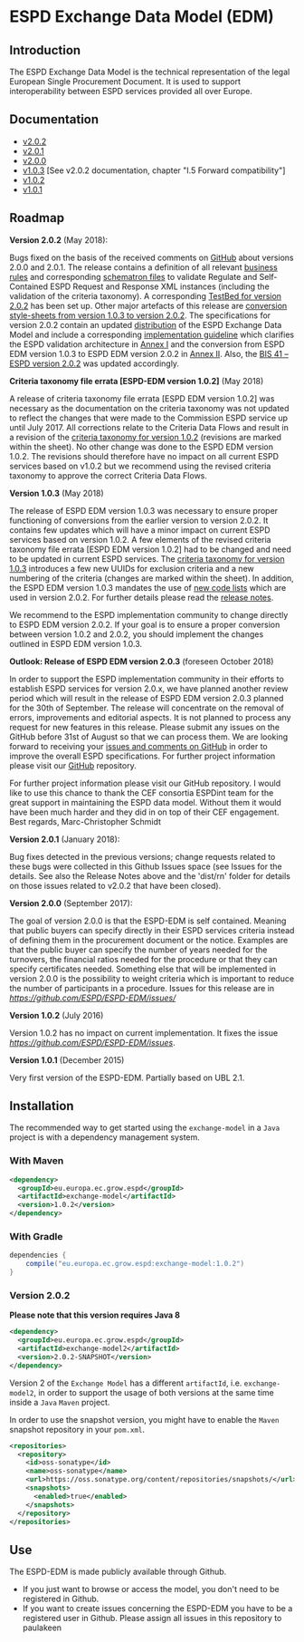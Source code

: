 # ESPD Exchange Data Model (EDM)

## Introduction

The ESPD Exchange Data Model is the technical representation of the legal European Single Procurement Document. It is used to support interoperability between ESPD services provided all over Europe.

## Documentation

* [v2.0.2](https://espd.github.io/ESPD-EDM/v2.0.2/)
* [v2.0.1](https://espd.github.io/ESPD-EDM/v2.0.1/)
* [v2.0.0](https://espd.github.io/ESPD-EDM/v2.0.0/)
* [v1.0.3](https://espd.github.io/ESPD-EDM/v2.0.2/) [See v2.0.2 documentation, chapter "I.5 Forward compatibility"]
* [v1.0.2](https://espd.github.io/ESPD-EDM/v1.0.2/)
* [v1.0.1](https://github.com/ESPD/ESPD-EDM/blob/1.0.1/docs/src/main/asciidoc/index.adoc)

## Roadmap

**Version 2.0.2** (May 2018):
 
Bugs fixed on the basis of the received comments on [GitHub](https://github.com/ESPD/ESPD-EDM/issues) about versions 2.0.0 and 2.0.1. The release contains a definition of all relevant [business rules](https://github.com/ESPD/ESPD-EDM/tree/2.0.2/docs/src/main/asciidoc/dist/doc) and corresponding [schematron files](https://github.com/ESPD/ESPD-EDM/tree/2.0.2/docs/src/main/asciidoc/dist/val/schematron) to validate Regulate and Self-Contained ESPD Request and Response XML instances (including the validation of the criteria taxonomy). A corresponding [TestBed for version 2.0.2](http://isaitb2.northeurope.cloudapp.azure.com/espd/upload) has been set up. Other major artefacts of this release are [conversion style-sheets from version 1.0.3 to version 2.0.2](https://github.com/ESPD/ESPD-EDM/tree/2.0.2/docs/src/main/asciidoc/dist/xslt/Versions_1-2_Mapping). The specifications for version 2.0.2 contain an updated [distribution](https://github.com/ESPD/ESPD-EDM/tree/2.0.2/docs/src/main/asciidoc/dist) of the ESPD Exchange Data Model and include a corresponding [implementation guideline](https://espd.github.io/ESPD-EDM/v2.0.2/xml_guide.html) which clarifies the ESPD validation architecture in [Annex I](https://espd.github.io/ESPD-EDM/v2.0.2/xml_guide.html#annex-i-xml-validation) and the conversion from ESPD EDM version 1.0.3 to ESPD EDM version 2.0.2 in [Annex II](https://espd.github.io/ESPD-EDM/v2.0.2/xml_guide.html#annex-ii-v1-0-3-to-v2-0-2-conversion). Also, the [BIS 41 – ESPD version 2.0.2](http://wiki.ds.unipi.gr/display/ESPDInt/BIS+41+-+ESPD+V2.0.2) was updated accordingly.

**Criteria taxonomy file errata [ESPD-EDM version 1.0.2]** (May 2018)

A release of criteria taxonomy file errata [ESPD EDM version 1.0.2] was necessary as the documentation on the criteria taxonomy was not updated to reflect the changes that were made to the Commission ESPD service up until July 2017. All corrections relate to the Criteria Data Flows and result in a revision of the [criteria taxonomy for version 1.0.2](https://github.com/ESPD/ESPD-EDM/blob/2.0.2/docs/src/main/asciidoc/dist/cl/ods/CriteriaTaxonomy-V1.0.2-errata.ods) (revisions are marked within the sheet). No other change was done to the ESPD EDM version 1.0.2. The revisions should therefore have no impact on all current ESPD services based on v1.0.2 but we recommend using the revised criteria taxonomy to approve the correct Criteria Data Flows. 

**Version 1.0.3** (May 2018)

The release of ESPD EDM version 1.0.3 was necessary to ensure proper functioning of conversions from the earlier version to version 2.0.2. It contains few updates which will have a minor impact on current ESPD services based on version 1.0.2. A few elements of the revised criteria taxonomy file errata [ESPD EDM version 1.0.2] had to be changed and need to be updated in current ESPD services. The [criteria taxonomy for version 1.0.3](https://github.com/ESPD/ESPD-EDM/blob/2.0.2/docs/src/main/asciidoc/dist/cl/ods/ESPD-CriteriaTaxonomy-V1.0.3.ods) introduces a few new UUIDs for exclusion criteria and a new numbering of the criteria (changes are marked within the sheet). In addition, the ESPD EDM version 1.0.3 mandates the use of [new code lists](https://github.com/ESPD/ESPD-EDM/blob/2.0.2/docs/src/main/asciidoc/dist/cl/ods/ESPD-CodeLists-V2.0.2.ods) which are used in version 2.0.2. For further details please read the [release notes](https://espd.github.io/ESPD-EDM/v2.0.2/release_notes.html).

We recommend to the ESPD implementation community to change directly to ESPD EDM version 2.0.2. If your goal is to ensure a proper conversion between version 1.0.2 and 2.0.2, you should implement the changes outlined in ESPD EDM version 1.0.3. 

**Outlook: Release of ESPD EDM version 2.0.3** (foreseen October 2018)

In order to support the ESPD implementation community in their efforts to establish ESPD services for version 2.0.x, we have planned another review period which will result in the release of ESPD EDM version 2.0.3 planned for the 30th of September. The release will concentrate on the removal of errors, improvements and editorial aspects. It is not planned to process any request for new features in this release. Please submit any issues on the GitHub before 31st of August so that we can process them. We are looking forward to receiving your [issues and comments on GitHub](https://github.com/ESPD/ESPD-EDM/issues) in order to improve the overall ESPD specifications. 
For further project information please visit our [GitHub](https://github.com/ESPD/ESPD-EDM) repository.

For further project information please visit our GitHub repository.
I would like to use this chance to thank the CEF consortia ESPDint team for the great support in maintaining the ESPD data model. Without them it would have been much harder and they did in on top of their CEF engagement.  
Best regards,
Marc-Christopher Schmidt


**Version 2.0.1** (January 2018): 

Bug fixes detected in the previous versions; change requests related to these bugs were collected in this Github Issues space (see Issues for the details. See also the Release Notes above and the 'dist/rn' folder for details on those issues related to v2.0.2 that have been closed). 

**Version 2.0.0** (September 2017): 

The goal of version 2.0.0 is that the ESPD-EDM is self contained. Meaning that public buyers can specify directly in their ESPD services criteria instead of defining them in the procurement document or the notice. Examples are that the public buyer can specify the number of years needed for the turnovers, the financial ratios needed for the procedure or that they can specify certificates needed. Something else that will be implemented in version 2.0.0 is the possibility to weight criteria which is important to reduce the number of participants in a procedure. Issues for this release are in *https://github.com/ESPD/ESPD-EDM/issues/*

**Version 1.0.2** (July 2016) 

Version 1.0.2 has no impact on current implementation. It fixes the issue *https://github.com/ESPD/ESPD-EDM/issues*.
  
**Version 1.0.1** (December 2015)

Very first version of the ESPD-EDM. Partially based on UBL 2.1.

## Installation

The recommended way to get started using the `exchange-model` in a `Java` project is with a dependency management system.

### With Maven

```xml
<dependency>
  <groupId>eu.europa.ec.grow.espd</groupId>
  <artifactId>exchange-model</artifactId>
  <version>1.0.2</version>
</dependency>
```

### With Gradle

```groovy
dependencies {
    compile("eu.europa.ec.grow.espd:exchange-model:1.0.2")
}
```

### Version 2.0.2

**Please note that this version requires Java 8**

```xml
<dependency>
  <groupId>eu.europa.ec.grow.espd</groupId>
  <artifactId>exchange-model2</artifactId>
  <version>2.0.2-SNAPSHOT</version>
</dependency>
```

Version 2 of the `Exchange Model` has a different `artifactId`, i.e. `exchange-model2`, in order to support 
the usage of both versions at the same time inside a `Java` `Maven` project.

In order to use the snapshot version, you might have to enable the `Maven` snapshot repository in your `pom.xml`.


```xml
<repositories>
  <repository>
    <id>oss-sonatype</id>
    <name>oss-sonatype</name>
    <url>https://oss.sonatype.org/content/repositories/snapshots/</url>
    <snapshots>
      <enabled>true</enabled>
    </snapshots>
  </repository>
</repositories>
```

## Use
The ESPD-EDM is made publicly available through Github. 
* If you just want to browse or access the model, you don't need to be registered in Github.
* If you want to create issues concerning the ESPD-EDM you have to be a registered user in Github. Please assign all issues in this repository to paulakeen
